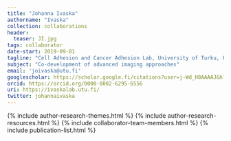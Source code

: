 ```yaml
---
title: "Johanna Ivaska"
authorname: "Ivaska"
collection: collaborations
header:
  teaser: JI.jpg
tags: collaborator
date-start: 2019-09-01
tagline: "Cell Adhesion and Cancer Adhesion Lab, University of Turku, Finland"
subject: "Co-development of advanced imaging approaches"
email: 'joivaska@utu.fi'
googlescholar: https://scholar.google.fi/citations?user=j-Wd_H8AAAAJ&hl=en
orcid: https://orcid.org/0000-0002-6295-6556
uri: https://ivaskalab.utu.fi/
twitter: johannaivaska
---
```

<p align= "justify">

{% include author-research-themes.html %}
{% include author-research-resources.html %}
{% include collaborator-team-members.html %}
{% include publication-list.html %}
